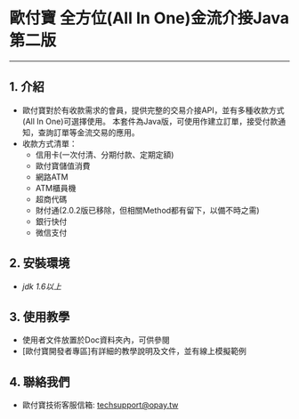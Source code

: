 # 歐付寶 全方位(All In One)金流介接Java第二版
---
 
## 1. 介紹

  - 歐付寶對於有收款需求的會員，提供完整的交易介接API，並有多種收款方式(All In One)可選擇使用。 本套件為Java版，可使用作建立訂單，接受付款通知，查詢訂單等金流交易的應用。
  - 收款方式清單：
    - 信用卡(一次付清、分期付款、定期定額)
    - 歐付寶儲值消費
    - 網路ATM
    - ATM櫃員機
    - 超商代碼
    - 財付通(2.0.2版已移除，但相關Method都有留下，以備不時之需)
    - 銀行快付
    - 微信支付


## 2. 安裝環境
  - _jdk 1.6以上_
 

## 3. 使用教學
  - 使用者文件放置於Doc資料夾內，可供參閱
  - [歐付寶開發者專區]有詳細的教學說明及文件，並有線上模擬範例


## 4. 聯絡我們
  - 歐付寶技術客服信箱: techsupport@opay.tw



